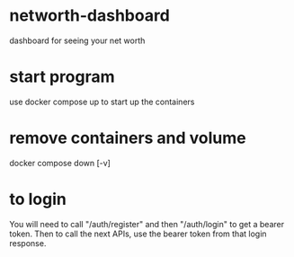 # networth-dashboard
dashboard for seeing your net worth

# start program
use docker compose up to start up the containers

# remove containers and volume
docker compose down [-v]

# to login
You will need to call "/auth/register" and then "/auth/login" to get a bearer token.
Then to call the next APIs, use the bearer token from that login response.
